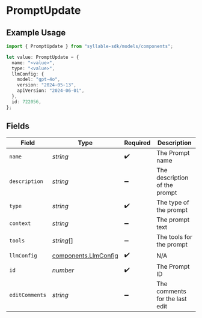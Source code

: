 # PromptUpdate

## Example Usage

```typescript
import { PromptUpdate } from "syllable-sdk/models/components";

let value: PromptUpdate = {
  name: "<value>",
  type: "<value>",
  llmConfig: {
    model: "gpt-4o",
    version: "2024-05-13",
    apiVersion: "2024-06-01",
  },
  id: 722056,
};
```

## Fields

| Field                                                        | Type                                                         | Required                                                     | Description                                                  |
| ------------------------------------------------------------ | ------------------------------------------------------------ | ------------------------------------------------------------ | ------------------------------------------------------------ |
| `name`                                                       | *string*                                                     | :heavy_check_mark:                                           | The Prompt name                                              |
| `description`                                                | *string*                                                     | :heavy_minus_sign:                                           | The description of the prompt                                |
| `type`                                                       | *string*                                                     | :heavy_check_mark:                                           | The type of the prompt                                       |
| `context`                                                    | *string*                                                     | :heavy_minus_sign:                                           | The prompt text                                              |
| `tools`                                                      | *string*[]                                                   | :heavy_minus_sign:                                           | The tools for the prompt                                     |
| `llmConfig`                                                  | [components.LlmConfig](../../models/components/llmconfig.md) | :heavy_check_mark:                                           | N/A                                                          |
| `id`                                                         | *number*                                                     | :heavy_check_mark:                                           | The Prompt ID                                                |
| `editComments`                                               | *string*                                                     | :heavy_minus_sign:                                           | The comments for the last edit                               |